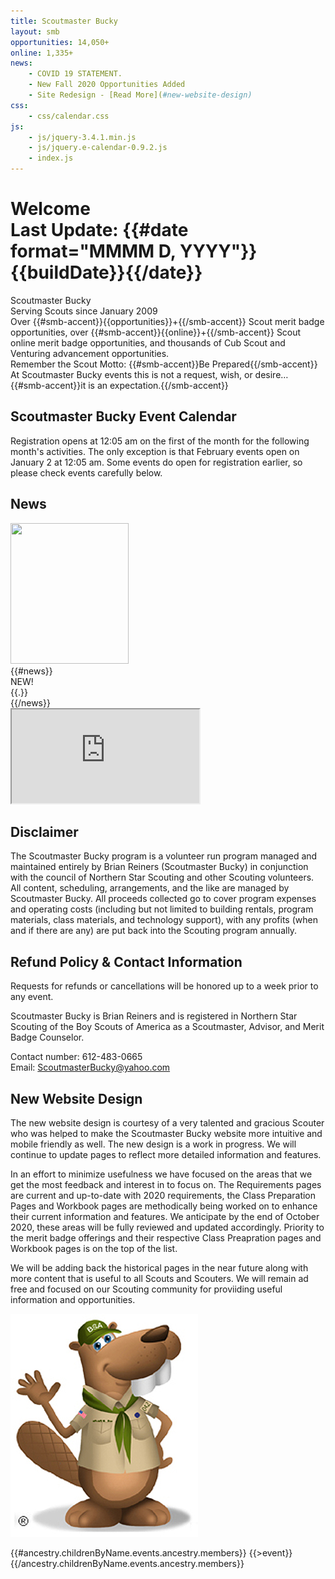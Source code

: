 ```yaml
---
title: Scoutmaster Bucky
layout: smb
opportunities: 14,050+
online: 1,335+
news:
    - COVID 19 STATEMENT.
    - New Fall 2020 Opportunities Added
    - Site Redesign - [Read More](#new-website-design)
css:
    - css/calendar.css
js:
    - js/jquery-3.4.1.min.js
    - js/jquery.e-calendar-0.9.2.js
    - index.js
---
```


# <div class="D(f) Jc(sb) Ai(b) Fxd(c)--s"><div>Welcome</div><div class="Fz(0.4em) Fw(n) Tt(n)">Last Update: {{#date format="MMMM D, YYYY"}}{{buildDate}}{{/date}}</div></div>

<div class="C(smbThmTx) Fw(b) Fz(2em) D(f) Jc(c)">Scoutmaster Bucky</div>
<div class="D(f) Jc(c) Pb(1em)">Serving Scouts since January 2009</div>

<div class="Maw(450px) Ta(c) Mx(a)">Over {{#smb-accent}}{{opportunities}}+{{/smb-accent}} Scout merit badge opportunities, over {{#smb-accent}}{{online}}+{{/smb-accent}} Scout online merit badge opportunities, and thousands of Cub Scout and Venturing advancement opportunities.</div>

<div class="Ta(c) Mt(1em)">Remember the Scout Motto: {{#smb-accent}}Be Prepared{{/smb-accent}}</div>

<div class="Ta(c)">At Scoutmaster Bucky events this is not a request, wish, or desire…</div>

<div class="Ta(c)">{{#smb-accent}}it is an expectation.{{/smb-accent}}</div>

## Scoutmaster Bucky Event Calendar

<div id="calendar" class="Mb(0.9em) H(218px) H(426px)--m"></div>

Registration opens at 12:05 am on the first of the month for the following month's activities. The only exception is that February events open on January 2 at 12:05 am. Some events do open for registration earlier, so please check events carefully below.

## News

<div class="D(f) Fxd(c)--m">
<div class="Maw(189px) Mx(a)--m W(30%)--m">
<img src="{{@root.rootPath}}images/bucky-with-newspaper.jpg" class="W(100%) H(a)" width="189" height="225" />
</div>
<div>
{{#news}}
<div class="D(f)">
<div class="D(f) C(red) Fw(b) Px(8px)">NEW!</div>
<div>{{.}}</div>
</div>
{{/news}}
</div>
</div>

<iframe src="https://www.google.com/maps/d/u/0/embed?mid=1vdI1j549x1Ft6VQmoRYcZaIH5etwe0vz" class="W(100%) H(480px) Mah(50vh) Mt(0.9em)" loading="lazy"></iframe>

## Disclaimer

The Scoutmaster Bucky program is a volunteer run program managed and maintained entirely by Brian Reiners (Scoutmaster Bucky) in conjunction with the council of Northern Star Scouting and other Scouting volunteers. All content, scheduling, arrangements, and the like are managed by Scoutmaster Bucky. All proceeds collected go to cover program expenses and operating costs (including but not limited to building rentals, program materials, class materials, and technology support), with any profits (when and if there are any) are put back into the Scouting program annually.

## Refund Policy & Contact Information

<div class="D(f) Fxd(c)--s"><div>

Requests for refunds or cancellations will be honored up to a week prior to any event.

Scoutmaster Bucky is Brian Reiners and is registered in Northern Star Scouting of the Boy Scouts of America as a Scoutmaster, Advisor, and Merit Badge Counselor.

Contact number: 612-483-0665<br />
Email: <a href="mailto:ScoutmasterBucky@yahoo.com?subject=Home Page Inquiry">ScoutmasterBucky@yahoo.com</a>

## New Website Design

The new website design is courtesy of a very talented and gracious Scouter who was helped to make the Scoutmaster Bucky website more intuitive and mobile friendly as well. The new design is a work in progress. We will continue to update pages to reflect more detailed information and features.

In an effort to minimize usefulness we have focused on the areas that we get the most feedback and interest in to focus on. The Requirements pages are current and up-to-date with 2020 requirements, the Class Preparation Pages and Workbook pages are methodically being worked on to enhance their current information and features. We anticipate by the end of October 2020, these areas will be fully reviewed and updated accordingly. Priority to the merit badge offerings and their respective Class Preapration pages and Workbook pages is on the top of the list.

We will be adding back the historical pages in the near future along with more content that is useful to all Scouts and Scouters. We will remain ad free and focused on our Scouting community for proviiding useful information and opportunities.


</div>
<div class="Maw(30%)--s M(a)--s">
<img src="images/bucky-waving.jpg" alt="Bucky Waving" class="W(100%) H(a)" width="300" height="357" />
</div>
</div>

{{#ancestry.childrenByName.events.ancestry.members}}
{{>event}}
{{/ancestry.childrenByName.events.ancestry.members}}
